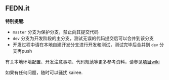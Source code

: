 ## FEDN.it

**特别提醒**:

- `master` 分支为保护分支，禁止向其提交代码
- `dev` 分支为开发阶段的主分支，测试无误的代码提交后可以合并到该分支
- 开发过程中请在本地自建开发分支进行开发和测试，测试完毕后合并到 `dev` 分支再push


有关本地环境配置、开发注意事项、代码规范等更多参考资料，请参见[项目wiki](http://git.oschina.net/krwu/fedn.it/wikis/home)

如果有任何问题，随时可以骚扰 kairee.
